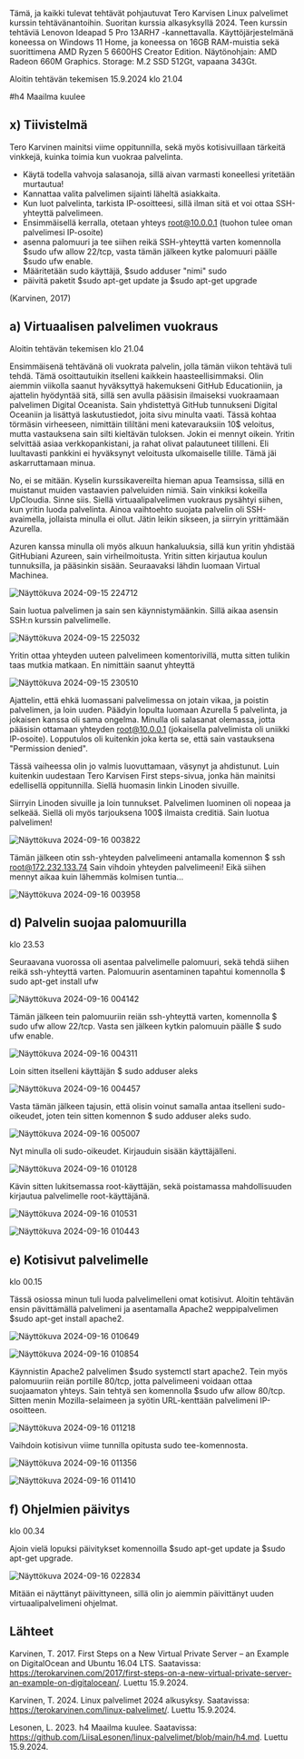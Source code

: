 Tämä, ja kaikki tulevat tehtävät pohjautuvat Tero Karvisen Linux palvelimet kurssin tehtävänantoihin. Suoritan kurssia alkasyksyllä 2024. 
Teen kurssin tehtäviä Lenovon Ideapad 5 Pro 13ARH7 -kannettavalla. Käyttöjärjestelmänä koneessa on Windows 11 Home, ja koneessa on 16GB RAM-muistia sekä suorittimena AMD Ryzen 5 6600HS Creator Edition. 
Näytönohjain: AMD Radeon 660M Graphics. Storage: M.2 SSD 512Gt, vapaana 343Gt.

Aloitin tehtävän tekemisen 15.9.2024 klo 21.04

#h4 Maailma kuulee

## x) Tiivistelmä
Tero Karvinen mainitsi viime oppitunnilla, sekä myös kotisivuillaan tärkeitä vinkkejä, kuinka toimia kun vuokraa palvelinta.
- Käytä todella vahvoja salasanoja, sillä aivan varmasti koneellesi yritetään murtautua!
- Kannattaa valita palvelimen sijainti läheltä asiakkaita.
- Kun luot palvelinta, tarkista IP-osoitteesi, sillä ilman sitä et voi ottaa SSH-yhteyttä palvelimeen.
- Ensimmäisellä kerralla, otetaan yhteys root@10.0.0.1 (tuohon tulee oman palvelimesi IP-osoite)
- asenna palomuuri ja tee siihen reikä SSH-yhteyttä varten komennolla $sudo ufw allow 22/tcp, vasta tämän jälkeen kytke palomuuri päälle $sudo ufw enable.
- Määritetään sudo käyttäjä, $sudo adduser "nimi" sudo
- päivitä paketit $sudo apt-get update ja $sudo apt-get upgrade

(Karvinen, 2017)

## a) Virtuaalisen palvelimen vuokraus
Aloitin tehtävän tekemisen klo 21.04

Ensimmäisenä tehtävänä oli vuokrata palvelin, jolla tämän viikon tehtävä tuli tehdä. Tämä osoittautuikin itselleni kaikkein haasteellisimmaksi.
Olin aiemmin viikolla saanut hyväksyttyä hakemukseni GitHub Educationiin, ja ajattelin hyödyntää sitä, sillä sen avulla pääsisin ilmaiseksi vuokraamaan palvelimen Digital Oceanista.
Sain yhdistettyä GitHub tunnukseni Digital Oceaniin ja lisättyä laskutustiedot, joita sivu minulta vaati. Tässä kohtaa törmäsin virheeseen, nimittäin tililtäni meni katevarauksiin 10$ veloitus, mutta vastauksena
sain silti kieltävän tuloksen. Jokin ei mennyt oikein. Yritin selvittää asiaa verkkopankistani, ja rahat olivat palautuneet tililleni. Eli luultavasti pankkini ei hyväksynyt veloitusta ulkomaiselle tilille. Tämä jäi askarruttamaan minua.

No, ei se mitään. Kyselin kurssikavereilta hieman apua Teamsissa, sillä en muistanut muiden vastaavien palveluiden nimiä. Sain vinkiksi kokeilla UpCloudia. Sinne siis.
Siellä virtuaalipalvelimen vuokraus pysähtyi siihen, kun yritin luoda palvelinta. Ainoa vaihtoehto suojata palvelin oli SSH-avaimella, jollaista minulla ei ollut. Jätin leikin sikseen, ja siirryin yrittämään Azurella.

Azuren kanssa minulla oli myös alkuun hankaluuksia, sillä kun yritin yhdistää GitHubiani Azureen, sain virheilmoitusta. Yritin sitten kirjautua koulun tunnuksilla, ja pääsinkin sisään.
Seuraavaksi lähdin luomaan Virtual Machinea. 

![Näyttökuva 2024-09-15 224712](https://github.com/user-attachments/assets/33f6cf56-6718-481d-b1b7-a534a6ae7dea)

Sain luotua palvelimen ja sain sen käynnistymäänkin. Sillä aikaa asensin SSH:n kurssin palvelimelle.

![Näyttökuva 2024-09-15 225032](https://github.com/user-attachments/assets/45c314ce-0428-47ce-8b50-b226a9c1ca7b)

Yritin ottaa yhteyden uuteen palvelimeen komentorivillä, mutta sitten tulikin taas mutkia matkaan. En nimittäin saanut yhteyttä 

![Näyttökuva 2024-09-15 230510](https://github.com/user-attachments/assets/37eb92b4-752e-4ce4-965e-862996f18cb6)

Ajattelin, että ehkä luomassani palvelimessa on jotain vikaa, ja poistin palvelimen, ja loin uuden. 
Päädyin lopulta luomaan Azurella 5 palvelinta, ja jokaisen kanssa oli sama ongelma. Minulla oli salasanat olemassa, jotta pääsisin ottamaan yhteyden root@10.0.0.1 (jokaisella palvelimista oli uniikki IP-osoite).
Lopputulos oli kuitenkin joka kerta se, että sain vastauksena "Permission denied". 

Tässä vaiheessa olin jo valmis luovuttamaan, väsynyt ja ahdistunut.
Luin kuitenkin uudestaan Tero Karvisen First steps-sivua, jonka hän mainitsi edellisellä oppitunnilla. Siellä huomasin linkin Linoden sivuille.

Siirryin Linoden sivuille ja loin tunnukset. Palvelimen luominen oli nopeaa ja selkeää. Siellä oli myös tarjouksena 100$ ilmaista creditiä. 
Sain luotua palvelimen!

![Näyttökuva 2024-09-16 003822](https://github.com/user-attachments/assets/dc391092-07f9-41f8-9e28-eab494bb13b5)

Tämän jälkeen otin ssh-yhteyden palvelimeeni antamalla komennon $ ssh root@172.232.133.74
Sain vihdoin yhteyden palvelimeeni! Eikä siihen mennyt aikaa kuin lähemmäs kolmisen tuntia...

![Näyttökuva 2024-09-16 003958](https://github.com/user-attachments/assets/52182d4f-a3cf-4df6-9007-9518b73cea1f)


## d) Palvelin suojaa palomuurilla 

klo 23.53

Seuraavana vuorossa oli asentaa palvelimelle palomuuri, sekä tehdä siihen reikä ssh-yhteyttä varten. Palomuurin asentaminen tapahtui komennolla $ sudo apt-get install ufw

![Näyttökuva 2024-09-16 004142](https://github.com/user-attachments/assets/58f02179-c3cf-4764-b49c-d6ba41ede768)

Tämän jälkeen tein palomuuriin reiän ssh-yhteyttä varten, komennolla $ sudo ufw allow 22/tcp. Vasta sen jälkeen kytkin palomuuin päälle $ sudo ufw enable.

![Näyttökuva 2024-09-16 004311](https://github.com/user-attachments/assets/9a669d3c-6dba-4bd6-8c9f-35d6347ff205)

Loin sitten itselleni käyttäjän $ sudo adduser aleks

![Näyttökuva 2024-09-16 004457](https://github.com/user-attachments/assets/a8c3346e-ed48-4aea-938a-e31a047e9830)

Vasta tämän jälkeen tajusin, että olisin voinut samalla antaa itselleni sudo-oikeudet, joten tein sitten komennon $ sudo adduser aleks sudo.

![Näyttökuva 2024-09-16 005007](https://github.com/user-attachments/assets/32f345af-4390-4a21-8e76-6e520805a5a1)

Nyt minulla oli sudo-oikeudet. Kirjauduin sisään käyttäjälleni.

![Näyttökuva 2024-09-16 010128](https://github.com/user-attachments/assets/963933bc-4ccc-4277-b62f-c8e3098a6896)

Kävin sitten lukitsemassa root-käyttäjän, sekä poistamassa mahdollisuuden kirjautua palvelimelle root-käyttäjänä.

![Näyttökuva 2024-09-16 010531](https://github.com/user-attachments/assets/cae1334e-de83-47bd-b7b4-8d4c521da4ad)

![Näyttökuva 2024-09-16 010443](https://github.com/user-attachments/assets/51ae4114-5d27-45b5-b103-814460a17633)


## e) Kotisivut palvelimelle

klo 00.15

Tässä osiossa minun tuli luoda palvelimelleni omat kotisivut. Aloitin tehtävän ensin pävittämällä palvelimeni ja asentamalla Apache2 weppipalvelimen $sudo apt-get install apache2.

![Näyttökuva 2024-09-16 010649](https://github.com/user-attachments/assets/1b7ee0dc-ae2b-4aa3-8e15-8a5a8d0cd495)

![Näyttökuva 2024-09-16 010854](https://github.com/user-attachments/assets/6fe55fa4-2303-4b2e-92de-d3321c06f88e)

Käynnistin Apache2 palvelimen $sudo systemctl start apache2.
Tein myös palomuuriin reiän portille 80/tcp, jotta palvelimeeni voidaan ottaa suojaamaton yhteys. Sain tehtyä sen komennolla $sudo ufw allow 80/tcp.
Sitten menin Mozilla-selaimeen ja syötin URL-kenttään palvelimeni IP-osoitteen.

![Näyttökuva 2024-09-16 011218](https://github.com/user-attachments/assets/da54e61b-72f9-466c-af1b-fff50da3ea96)

Vaihdoin kotisivun viime tunnilla opitusta sudo tee-komennosta.

![Näyttökuva 2024-09-16 011356](https://github.com/user-attachments/assets/7a6b6770-5da9-4035-b517-8b7c27e96b40)

![Näyttökuva 2024-09-16 011410](https://github.com/user-attachments/assets/b14d9aaa-9028-4a11-a88e-2ac5e8d932fc)

## f) Ohjelmien päivitys

klo 00.34

Ajoin vielä lopuksi päivitykset komennoilla $sudo apt-get update ja $sudo apt-get upgrade.

![Näyttökuva 2024-09-16 022834](https://github.com/user-attachments/assets/7c9d1ae6-6a3a-451c-b28d-f3eaf4a3c2c2)

Mitään ei näyttänyt päivittyneen, sillä olin jo aiemmin päivittänyt uuden virtuaalipalvelimeni ohjelmat.


## Lähteet

Karvinen, T. 2017. First Steps on a New Virtual Private Server – an Example on DigitalOcean and Ubuntu 16.04 LTS. Saatavissa: https://terokarvinen.com/2017/first-steps-on-a-new-virtual-private-server-an-example-on-digitalocean/. Luettu 15.9.2024.

Karvinen, T. 2024. Linux palvelimet 2024 alkusyksy. Saatavissa: https://terokarvinen.com/linux-palvelimet/. Luettu 15.9.2024.

Lesonen, L. 2023. h4 Maailma kuulee. Saatavissa: https://github.com/LiisaLesonen/linux-palvelimet/blob/main/h4.md. Luettu 15.9.2024.










